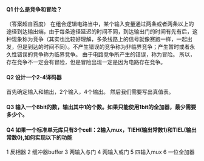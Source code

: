 #### Q1 什么是竞争和冒险？
（答案超自百度）
在组合逻辑电路当中，某个输入变量通过两条或者两条以上的途径到达输出端，由于每条途径延迟的时间不同，到达输出门的时间有先有后，这种现象称为竞争（其实也比较好理解，多条线路上的信号就像赛跑一样，一起出发，但是到达的时间不同）。不产生错误的竞争称为非临界竞争；产生暂时或者永久性错误的竞争称为临界竞争。
由于电路竞争所产生的错误，称为冒险。
所以，存在竞争不一定会有冒险，但是冒险出现一定是因为电路存在竞争。
#### Q2 设计一个2-4译码器
首先确定输入和输出，2个输入，4个输出。
然后我们需要写出真值表。

#### Q3 输入一个8bit的数，输出其中1的个数。如果只能使用1bit的全加器，最少需要多少个。

#### Q4 如果一个标准单元库只有3个cell：2输入mux，TIEH(输出常数1)和TIEL(输出常数0),如何实现以下的功能
1 反相器
2 缓冲器buffer
3 两输入与门
4 两输入或门
5 四输入mux
6 一位全加器